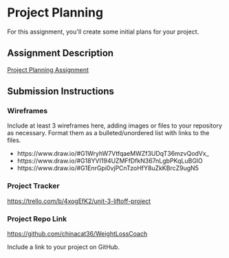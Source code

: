 # Project Planning
For this assignment, you'll create some initial plans for your project.

## Assignment Description
[Project Planning Assignment](https://education.launchcode.org/liftoff/modules/assignments/project-planning)

## Submission Instructions

### Wireframes

Include at least 3 wireframes here, adding images or files to your repository as necessary. Format them as a bulleted/unordered list with links to the files.

<ul>
<li>https://www.draw.io/#G1WryhW7VtfqaeMWZf3UDqT36mzvQodVx_</li>
<li>https://www.draw.io/#G18YVI194UZMFfDfkN367nLgbPKqLuBGlO</li>
<li>https://www.draw.io/#G1EnrGpi0vjPCnTzoHfY8uZkKBrcZ9ugN5</li>
</ul>

### Project Tracker

https://trello.com/b/4xogEfK2/unit-3-liftoff-project

### Project Repo Link
https://github.com/chinacat36/WeightLossCoach

Include a link to your project on GitHub.
